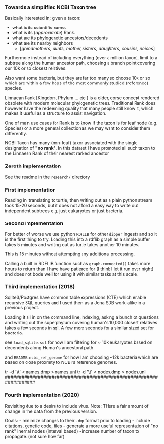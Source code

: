 

### Towards a simplified NCBI Taxon tree
Basically interested in; given a taxon:

 - what is its scientific name.
 - what is its (_approximate_) Rank.
 - what are its phylogenetic ancestors/decedents
 - what are its nearby neighbors
    - [_grandmothers, aunts, mother, sisters, daughters, cousins, neices_]

Furthermore instead of including everything (over a million taxon),
limit to a subtree along the human ancestor path,
choosing a branch point covering our 10k or so closest relatives.

Also want some bacteria, but they are far too many
so choose 10k or so which  are within a few hops of
the most commonly studied (reference) species.


Linnaean Rank [Kingdom, Phylum ... etc ]
is a older, corse concept rendered obsolete
with modern molecular phylogenetic trees.
Traditional Rank does however have the redeeming quality that many people still know it,
which makes it useful as a structure to assist navigation.

One of main use cases for Rank is to know if the taxon
is for leaf node (e.g. Species) or a more general collection
as we may want to consider them differently.

NCBI Taxon has many (non-leaf) taxon associated with
the single designation of __"no rank"__.
In this dataset I have promoted all such taxon to the Linnaean Rank
of their nearest ranked ancestor.

### Zeroth implementation
See the readme in the `research/` directory

### First implementation

Reading in, translating to turtle, then writing out
as a plain python stream took 15-20 seconds,
but it does not afford a easy way to write out independent subtrees
e.g. just  eukaryotes or just bacteria.

### Second implementation

For better of worse we use python `RDFLIB` for other `dipper` ingests and so
it is the first thing to try.
Loading this into a rdflib graph as a simple buffer takes 5 minutes
and writing out as turtle takes another 10 minutes.

This is 15 minutes without attempting any additional processing.

Calling a built in RDFLIB function such as `graph.connected()`
takes more hours to return than I have have patience for
(I think I let it run over night)
and does not bode well for using it with similar tasks at this scale.

### Third implementation (2018)

Sqlite3/Postgres have common table expressions (CTE) which enable recursive SQL queries
and I used them as a Jena SDB work-alike in a previous project.

Loading it all in on the command line, indexing,
asking a bunch of questions and writing out the superphylum
covering human's 10,000 closest relatives takes a few seconds in sql.
A few more seconds for a similar sized set for bacteria.

see `load_sqlite.sql` for how I am filtering for ~ 10k eukaryotes
based on decendents along Human's ancestoral path.

and  `README.ncbi_ref_genome` for how I am choosing ~12k bacteria
which are based on close proxmity to NCBI's reference genomes.

tr -d '\t' < names.dmp  > names.unl
tr -d '\t' < nodes.dmp  > nodes.unl
###################################################################

### Fourth implementation (2020)

Revisiting due to a desire to include virus.
Note: THere a fair amount of change in the data from the previous version.

Goals: 
    - minimize changes to their `.dmp` format prior to loading
    - include citations, genetic code,  files 
    - generate a more useful representation of "no rank" inernal nodes (interval based)
    - increase number of taxon to propagate. (not sure how far)
    
 



